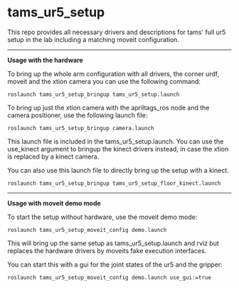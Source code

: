 tams_ur5_setup
======

This repo provides all necessary drivers and descriptions for tams' full ur5 setup in the lab including a matching moveit configuration.

---

__Usage with the hardware__

To bring up the whole arm configuration with all drivers, the corner urdf, moveit and the xtion camera
you can use the following command:

```roslaunch tams_ur5_setup_bringup tams_ur5_setup.launch```


To bring up just the xtion camera with the apriltags_ros node and the camera positioner, use the following launch file:

```roslaunch tams_ur5_setup_bringup camera.launch```

This launch file is included in the tams_ur5_setup.launch. You can use the use_kinect argument to bringup
the kinect drivers instead, in case the xtion is replaced by a kinect camera.

You can also use this launch file to directly bring up the setup with a kinect.

```roslaunch tams_ur5_setup_bringup tams_ur5_setup_floor_kinect.launch```

---

__Usage with moveit demo mode__

To start the setup without hardware, use the moveit demo mode:

```roslaunch tams_ur5_setup_moveit_config demo.launch```

This will bring up the same setup as tams_ur5_setup.launch and rviz but replaces the hardware drivers by moveits fake execution interfaces.

You can start this with a gui for the joint states of the ur5 and the gripper:

```roslaunch tams_ur5_setup_moveit_config demo.launch use_gui:=true```
